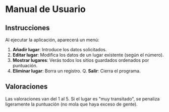 # Manual de Usuario

## Instrucciones

Al ejecutar la aplicación, aparecerá un menú:

1. **Añadir lugar**: Introduce los datos solicitados.
2. **Editar lugar**: Modifica los datos de un lugar existente (según el número).
3. **Mostrar lugares**: Verás todos los sitios guardados ordenados por puntuación.
4. **Eliminar lugar**: Borra un registro.
Q. **Salir**: Cierra el programa.

## Valoraciones

Las valoraciones van del 1 al 5. Si el lugar es "muy transitado", se penaliza ligeramente la puntuación (no mola que haya exceso de gente).
